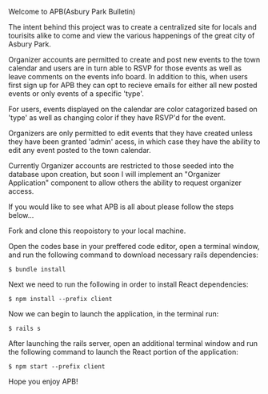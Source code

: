 Welcome to APB(Asbury Park Bulletin)

The intent behind this project was to create a centralized site for locals and tourisits alike to come and view the various happenings of the great city of Asbury Park.

Organizer accounts are permitted to create and post new events to the town calendar and users are in turn able to RSVP for those events as well as leave comments on the events info board. In addition to this, when users first sign up for APB they can opt to recieve emails for either all new posted events or only events of a specific 'type'.

For users, events displayed on the calendar are color catagorized based on 'type' as well as changing color if they have RSVP'd for the event.

Organizers are only permitted to edit events that they have created unless they have been granted 'admin' acess, in which case they have the ability to edit any event posted to the town calendar. 

Currently Organizer accounts are restricted to those seeded into the database upon creation, but soon I will implement an "Organizer Application" component to allow others the ability to request organizer access. 

If you would like to see what APB is all about please follow the steps below...

Fork and clone this reopoistory to your local machine.


Open the codes base in your preffered code editor, open a terminal window, and run the following command to download necessary rails dependencies:

    $ bundle install
    
Next we need to run the following in order to install React dependencies:

    $ npm install --prefix client
    
Now we can begin to launch the application, in the terminal run:

    $ rails s

After launching the rails server, open an additional terminal window and run the following command to launch the React portion of the application:

    $ npm start --prefix client



Hope you enjoy APB!
